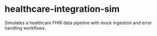 # healthcare-integration-sim
Simulates a healthcare FHIR data pipeline with mock ingestion and error handling workflows.
